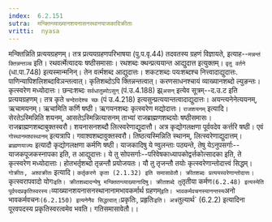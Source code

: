 ```yaml
---
index:  6.2.151
sutra:  मन्क्तिन्व्याख्यानशयनासनस्थानयाजकादिक्रीताः
vritti:  nyasa
---
```


मन्क्तिन्निति प्रत्ययग्रहणम्। तत्र प्रत्ययग्रहणपरिभाषया (पु.प.वृ.44) तदवतस्य ग्रहणं विज्ञायते, इत्याह--`मन्नन्तं क्तिन्नन्तञ्च` इति। रथवर्त्मेत्यादयः षष्ठीसमासाः। रथशब्दः क्थन्प्रत्ययान्त आद्युदात्त इत्युक्तम्। `वृतु वर्तने` (धा.पा.748) इत्यस्मान्मनिन्। तेन वर्त्मशब्द आद्युदात्तः। शकटशब्दः पयःशब्दश्च नित्त्वादाद्युदात्तः. पाणिन्यापिशलिशब्दाविञन्तत्वात्। कृतिशब्दोऽपि क्तिन्नन्तत्वात्। करणसाधनश्चायं व्याख्यानशब्दो ल्युङन्तः। कृत्स्वरेण मध्योदात्तः। छन्दःशब्दः `सर्वधातुब्योऽसुन्` (पं.उ.4.188) झ्र्`असन्` इत्येव सूत्रम्--द.उ.ट इति प्रत्ययग्रहणम्। तत्र कृते `चन्देरादेश्च च्छः` (पं उ.4.218) इत्यसुन्प्रत्ययान्तत्वादाद्युदात्तः। अयन्त्यनेनेत्ययनम्, ऋचामयनम्। ऋचामिति कर्णि षष्ठी। ऋगयनशब्दः कृत्स्वरेण मद्योदात्तः। `राजशयनम्` इत्यादि। सेरतेऽस्मिन्निति शयनम्, आसतेऽस्मिन्नित्यासनम् ताभ्यां राजब्राह्मणशब्दयोः षष्ठीसमासः। राजब्राह्मणशब्दाबुक्तस्वरौ। शयनासनशब्दौ लित्स्वरेणाद्युदात्तौ। अत्र कृद्योगलक्षणा पूर्ववदेव कर्त्तरि षष्ठी। एवं `गोस्थानमश्वस्थानम्` इत्यत्रापि। गवाश्वशब्दावुक्तस्वरौ। तिष्ठत्यस्मिन्निति स्थानम्, लित्स्वरेणाद्युदात्तम्। `ब्राह्मणयाज्यः` इत्यादौ कृद्योगलक्षणा कर्मणि षष्ठी। याजकादिषु ये ण्वुलन्ताः पठ्यन्ते, तेषु येऽनुपसर्गाः--याजकपूजकस्नापका इति, त आद्युदात्तः। ये तु सोपसर्गाः--परिवेषकाध्यापकोद्वर्त्तकोत्सादका इति, ते कृत्स्वरेण मध्योदात्ताः। होतभर्तृशब्दो तृन्नन्तौ प्रयोजयतः। यौ तु तृजन्तौ तयोः कृत्स्वरेणान्तोदात्त्वं सिद्धम्। `गोक्रीतः, अश्वक्रीतः` इत्यादि। `कर्तृकरणे कृता (2.1.32) इति समासावेतौ। क्रीतशब्दः प्रत्ययस्वरेणान्तोदात्तः।
`कृत्स्वरापवादो योगः` इति। क्रीतशब्दादन्येषु मन्क्तितन्व्याख्यानादिषु। क्रीतशब्दे तु `तृतीया कर्मण` (6.2.48) इत्यस्येति पूर्वपदप्रकृतिस्वरस्य।
`व्याख्यानशयनासनस्थानानामभावकर्मार्थ ग्रहणम्` इति। भावकर्मवचनस्यानन्तस्य `अनो भावकर्मवचनः` (6.2.150) इत्यनेनैव सिद्धत्वात्। `प्रकृतिः, प्रहृतिः` इति। अत्र `तुल्यार्थ` (6.2.2) इत्यादिना पूरवपदस्य प्रकृतिस्वरत्वमेव भवति। गतिसमासावेतौ।।

